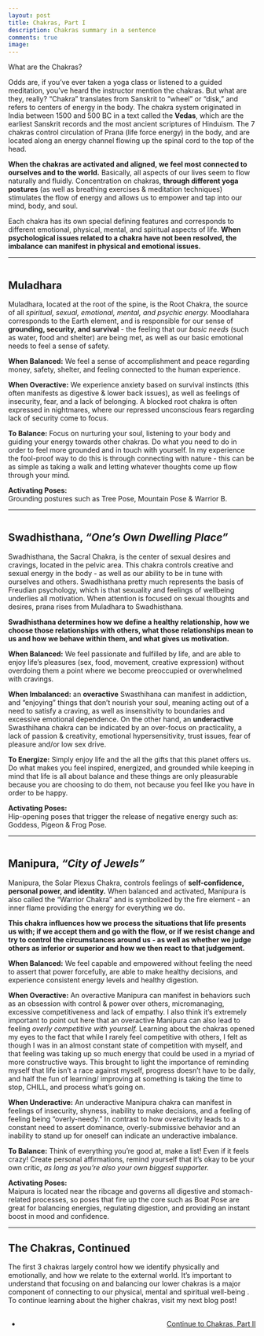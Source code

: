 ```yaml
---
layout: post
title: Chakras, Part I
description: Chakras summary in a sentence
comments: true
image: 
---
```

<div>
    <p>
    What are the Chakras?
    <p>
    Odds are, if you’ve ever taken a yoga class or listened to a guided meditation, you’ve heard the instructor mention the chakras. But what are they, really? “Chakra” translates from Sanskrit to “wheel” or “disk,” and refers to centers of energy in the body. The chakra system originated in India between 1500 and 500 BC in a text called the <b>Vedas</b>, which are the earliest Sanskrit records and the most ancient scriptures of Hinduism. The 7 chakras control circulation of Prana (life force energy) in the body, and are located along an energy channel flowing up the spinal cord to the top of the head.
    <p>
    <b>When the chakras are activated and aligned, we feel most connected to ourselves and to the world.</b> Basically, all aspects of our lives seem to flow naturally and fluidly. Concentration on chakras, <b>through different yoga postures</b> (as well as breathing exercises & meditation techniques) stimulates the flow of energy and allows us to empower and tap into our mind, body, and soul.
    <p>
    Each chakra has its own special defining features and corresponds to different emotional, physical, mental, and spiritual aspects of life. <b>When psychological issues related to a chakra have not been resolved, the imbalance can manifest in physical and emotional issues.</b>
    <hr />

<div>
    <span class="image left"><img src="{% link assets/images/chakras_mudlahara.JPG %}" alt="" /></span>
    <h2>Muladhara</h2>
    <p>
    Muladhara, located at the root of the spine, is the Root Chakra, the source of all <i>spiritual, sexual, emotional, mental, and psychic energy.</i> Moodlahara corresponds to the Earth element, and is responsible for our sense of <b>grounding, security, and survival</b> - the feeling that our <i>basic needs</i> (such as water, food and shelter) are being met, as well as our basic emotional needs to feel a sense of safety. 
    <p>
    <b>When Balanced:</b> We feel a sense of accomplishment and peace regarding money, safety, shelter, and feeling connected to the human experience.
    <p>
    <b>When Overactive:</b> We experience anxiety based on survival instincts (this often manifests as digestive & lower back issues), as well as feelings of insecurity, fear, and a lack of belonging. A blocked root chakra is often expressed in nightmares, where our repressed unconscious fears regarding lack of security come to focus.
    <p>
    <b>To Balance:</b> Focus on nurturing your soul, listening to your body and guiding your energy towards other chakras. Do what you need to do in order to feel more grounded and in touch with yourself. In my experience the fool-proof way to do this is through connecting with nature - this can be as simple as taking a walk and letting whatever thoughts come up flow through your mind.
    <p>
    <b>Activating Poses:</b> <br/>
    Grounding postures such as Tree Pose, Mountain Pose & Warrior B.
    <hr />

<div>
    <span class="image right"><img src="{% link assets/images/chakras_swadhis.JPG %}" alt="" /></span>
    <h2>Swadhisthana, <i>“One’s Own Dwelling Place”</i></h2>
    <p>
    Swadhisthana, the Sacral Chakra, is the center of sexual desires and cravings, located in the pelvic area. This chakra controls creative and sexual energy in the body - as well as our ability to be in tune with ourselves and others. Swadhisthana pretty much represents the basis of Freudian psychology, which is that sexuality and feelings of wellbeing underlies all motivation. When attention is focused on sexual thoughts and desires, prana rises from Muladhara to Swadhisthana. 
    <p>
    <b>Swadhisthana determines how we define a healthy relationship, how we choose those relationships with others, what those relationships mean to us and how we behave within them, and what gives us motivation.</b>
    <p>
    <b>When Balanced:</b> We feel passionate and fulfilled by life, and are able to enjoy life’s pleasures (sex, food, movement, creative expression) without overdoing them a point where we become preoccupied or overwhelmed with cravings.
    <p>
    <b>When Imbalanced:</b> an <b>overactive</b> Swasthihana can manifest in addiction, and “enjoying” things that don’t nourish your soul, meaning acting out of a need to satisfy a craving, as well as  insensitivity to boundaries and excessive emotional dependence. On the other hand, an <b>underactive</b> Swasthihana chakra can be indicated by an over-focus on practicality, a lack of passion & creativity, emotional hypersensitivity, trust issues, fear of pleasure and/or low sex drive.
    <p>
    <b>To Energize:</b> Simply enjoy life and the all the gifts that this planet offers us. Do what makes you feel inspired, energized, and grounded while keeping in mind that life is all about balance and these things are only pleasurable because you are choosing to do them, not because you feel like you have in order to be happy.
    <p>
    <b>Activating Poses:</b> <br/>
    Hip-opening poses that trigger the release of negative energy such as: Goddess, Pigeon & Frog Pose.
    <hr />

<div>
    <span class="image left"><img src="{% link assets/images/chakras_manipura.JPG %}" alt="" /></span>
    <h2>Manipura, <i>“City of Jewels”</i></h2>
    <p>
    Manipura, the Solar Plexus Chakra, controls feelings of <b>self-confidence, personal power, and identity.</b> When balanced and activated, Manipura is also called the “Warrior Chakra” and is symbolized by the fire element - an inner flame providing the energy for everything we do.
    <p>
    <b>This chakra influences how we process the situations that life presents us with; if we accept them and go with the flow, or if we resist change and try to control the circumstances around us - as well as whether we judge others as inferior or superior and how we then react to that judgement.</b>
    <p>
    <b>When Balanced:</b> We feel capable and empowered without feeling the need to assert that power forcefully, are able to make healthy decisions, and experience consistent energy levels and healthy digestion.
    <p>
    <b>When Overactive:</b> An overactive Manipura can manifest in behaviors such as an obsession with control & power over others, micromanaging, excessive competitiveness and lack of empathy. I also think it’s extremely important to point out here that an overactive Manipura can also lead to feeling <i>overly competitive with yourself.</i> Learning about the chakras opened my eyes to the fact that while I rarely feel competitive with others, I felt as though I was in an almost constant state of competition with myself, and that feeling was taking up so much energy that could be used in a myriad of more constructive ways. This brought to light the importance of reminding myself that life isn’t a race against myself, progress doesn’t have to be daily, and half the fun of learning/ improving at something is taking the time to stop, CHILL, and process what’s going on. 
    <p>
    <b>When Underactive:</b> An underactive Manipura chakra can manifest in feelings of insecurity, shyness, inability to make decisions, and a feeling of feeling being “overly-needy.” In contrast to how overactivity leads to a constant need to assert dominance, overly-submissive behavior and an inability to stand up for oneself can indicate an underactive imbalance.
    <p>
    <b>To Balance:</b> Think of everything you’re good at, make a list! Even if it feels crazy! Create personal affirmations, remind yourself that it’s okay to be your own critic, <i>as long as you’re also your own biggest supporter.</i>
    <p>
    <b>Activating Poses:</b> <br/>
    Maipura is located near the ribcage and governs all digestive and stomach-related processes, so poses that fire up the core such as Boat Pose are great for balancing energies, regulating digestion, and providing an instant boost in mood and confidence.
    <hr />
<div>
    <h2>The Chakras, Continued</h2>
    <p>
    The first 3 chakras largely control how we identify physically and emotionally, and how we relate to the external world. It’s important to understand that focusing on and balancing our lower chakras is a major component of connecting to our physical, mental and spiritual well-being . To continue learning about the higher chakras, visit my next blog post!
<br />
<br />

<ul class="actions" style="text-align:right">
	<li><a href="{% post_url 2021-02-13-chakras2 %}"  class="button special">Continue to Chakras, Part II</a></li>
</ul>